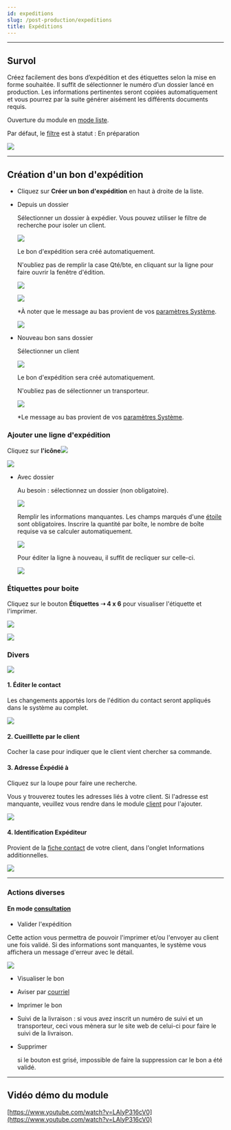 ```yaml
---
id: expeditions
slug: /post-production/expeditions
title: Expéditions
---
```


---

## Survol

Créez facilement des bons d’expédition et des étiquettes selon la mise en forme souhaitée. Il suffit de sélectionner le numéro d’un dossier lancé en production. Les informations pertinentes seront copiées automatiquement et vous pourrez par la suite générer aisément les différents documents requis.

Ouverture du module en [mode liste](../fonctionnalites-generales/navigation.md#mode-liste).

Par défaut, le [filtre](../fonctionnalites-generales/navigation.md#filtres-et-tris) est à statut : En préparation

![](../../static/img/Expedition_01.png)

---

## Création d'un bon d'expédition

- Cliquez sur **Créer un bon d'expédition** en haut à droite de la liste.

* Depuis un dossier

  Sélectionner un dossier à expédier. Vous pouvez utiliser le filtre de recherche pour isoler un client.

  ![](../../static/img/Expedition_14.png)

  Le bon d'expédition sera créé automatiquement.

  N'oubliez pas de remplir la case Qté/bte, en cliquant sur la ligne pour faire ouvrir la fenêtre d'édition.

  ![](../../static/img/Expedition_16.png)

  ![](../../static/img/Expedition_17.png)

  \*À noter que le message au bas provient de vos [paramètres Système](../parametres/systeme.md#messages-sur-formulaires).

  ![](../../static/img/Expedition_18.png)

* Nouveau bon sans dossier

  Sélectionner un client

  ![](../../static/img/Expedition_02.png)

  Le bon d'expédition sera créé automatiquement.

  N'oubliez pas de sélectionner un transporteur.

  ![](../../static/img/Expedition_03.png)

  \*Le message au bas provient de vos [paramètres Système](../parametres/systeme.md#messages-sur-formulaires).

### Ajouter une ligne d'expédition

Cliquez sur **l'icône**![](../../static/img/Contacts_2_iconeajout.png)

![](../../static/img/Expedition_04.png)

- Avec dossier

  Au besoin : sélectionnez un dossier (non obligatoire).

  ![](../../static/img/Expedition_05.png)

  Remplir les informations manquantes. Les champs marqués d'une [étoile](../fonctionnalites-generales/champs.md#champs-obligatoires) sont obligatoires.
  Inscrire la quantité par boîte, le nombre de boîte requise va se calculer automatiquement.

  ![](../../static/img/Expedition_06.png)

  Pour éditer la ligne à nouveau, il suffit de recliquer sur celle-ci.

  ![](../../static/img/Expedition_07.png)

### Étiquettes pour boite

Cliquez sur le bouton **Étiquettes ➝ 4 x 6** pour visualiser l'étiquette et l'imprimer.

![](../../static/img/Expedition_08.png)

![](../../static/img/Expedition_09.png)

### Divers

![](../../static/img/Expedition_10.png)

#### **1\. Éditer le contact**

Les changements apportés lors de l'édition du contact seront appliqués dans le système au complet.

![](../../static/img/Expedition_11.png)

#### **2\. Cueilllette par le client**

Cocher la case pour indiquer que le client vient chercher sa commande.

#### **3\. Adresse Éxpédié à**

Cliquez sur la loupe pour faire une recherche.

Vous y trouverez toutes les adresses liés à votre client.
Si l'adresse est manquante, veuillez vous rendre dans le module [client](../contacts/clients.md#ajouter-une-adresse-dexpédition) pour l'ajouter.

![](../../static/img/Expedition_12.png)

#### **4\. Identification Expéditeur**

Provient de la [fiche contact](../contacts/clients.md#création-dun-client) de votre client, dans l'onglet Informations additionnelles.

![](../../static/img/Expedition_13.png)

---

###

### Actions diverses

#### En mode [consultation](../fonctionnalites-generales/navigation.md#mode-consultation)

- Valider l'expédition

Cette action vous permettra de pouvoir l'imprimer et/ou l'envoyer au client une fois validé.
Si des informations sont manquantes, le système vous affichera un message d'erreur avec le détail.

![](../../static/img/Expedition_15.png)

- Visualiser le bon

- Aviser par [courriel](../fonctionnalites-generales/courriels.md)

- Imprimer le bon

- Suivi de la livraison : si vous avez inscrit un numéro de suivi et un transporteur, ceci vous mènera sur le site web de celui-ci pour faire le suivi de la livraison.

- Supprimer

  si le bouton est grisé, impossible de faire la suppression car le bon a été validé.

---

## Vidéo démo du module

[https://www.youtube.com/watch?v=LAlyP316cV0](https://www.youtube.com/watch?v=LAlyP316cV0)
